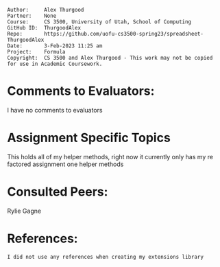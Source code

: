 ﻿```
Author:     Alex Thurgood
Partner:    None
Course:     CS 3500, University of Utah, School of Computing
GitHub ID:  ThurgoodAlex
Repo:       https://github.com/uofu-cs3500-spring23/spreadsheet-ThurgoodAlex
Date:       3-Feb-2023 11:25 am
Project:    Formula 
Copyright:  CS 3500 and Alex Thurgood - This work may not be copied for use in Academic Coursework.
```

# Comments to Evaluators:

I have no comments to evaluators

# Assignment Specific Topics

This holds all of my helper methods, right now it currently only has my re factored assignment one helper methods

# Consulted Peers:

Rylie Gagne

# References:

	I did not use any references when creating my extensions library
